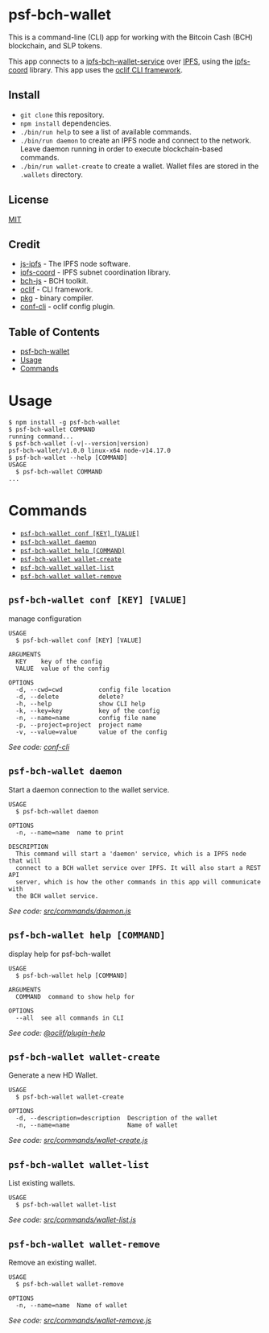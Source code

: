 # psf-bch-wallet

This is a command-line (CLI) app for working with the Bitcoin Cash (BCH) blockchain, and SLP tokens.

This app connects to a [ipfs-bch-wallet-service](https://github.com/Permissionless-Software-Foundation/ipfs-bch-wallet-service) over [IPFS](https://ipfs.io), using the [ipfs-coord](https://github.com/Permissionless-Software-Foundation/ipfs-coord) library. This app uses the [oclif CLI framework](https://oclif.io/).

## Install

- `git clone` this repository.
- `npm install` dependencies.
- `./bin/run help` to see a list of available commands.
- `./bin/run daemon` to create an IPFS node and connect to the network. Leave daemon running in order to execute blockchain-based commands.
- `./bin/run wallet-create` to create a wallet. Wallet files are stored in the `.wallets` directory.

## License

[MIT](./LICENSE.md)

## Credit

- [js-ipfs](https://www.npmjs.com/package/ipfs) - The IPFS node software.
- [ipfs-coord](https://github.com/Permissionless-Software-Foundation/ipfs-coord) - IPFS subnet coordination library.
- [bch-js](https://github.com/Permissionless-Software-Foundation/bch-js) - BCH toolkit.
- [oclif](https://oclif.io/) - CLI framework.
- [pkg](https://github.com/vercel/pkg) - binary compiler.
- [conf-cli](https://github.com/natzcam/conf-cli) - oclif config plugin.

## Table of Contents

<!-- toc -->

- [psf-bch-wallet](#psf-bch-wallet)
- [Usage](#usage)
- [Commands](#commands)
<!-- tocstop -->

# Usage

<!-- usage -->

```sh-session
$ npm install -g psf-bch-wallet
$ psf-bch-wallet COMMAND
running command...
$ psf-bch-wallet (-v|--version|version)
psf-bch-wallet/v1.0.0 linux-x64 node-v14.17.0
$ psf-bch-wallet --help [COMMAND]
USAGE
  $ psf-bch-wallet COMMAND
...
```

<!-- usagestop -->

# Commands

<!-- commands -->

- [`psf-bch-wallet conf [KEY] [VALUE]`](#psf-bch-wallet-conf-key-value)
- [`psf-bch-wallet daemon`](#psf-bch-wallet-daemon)
- [`psf-bch-wallet help [COMMAND]`](#psf-bch-wallet-help-command)
- [`psf-bch-wallet wallet-create`](#psf-bch-wallet-wallet-create)
- [`psf-bch-wallet wallet-list`](#psf-bch-wallet-wallet-list)
- [`psf-bch-wallet wallet-remove`](#psf-bch-wallet-wallet-remove)

## `psf-bch-wallet conf [KEY] [VALUE]`

manage configuration

```
USAGE
  $ psf-bch-wallet conf [KEY] [VALUE]

ARGUMENTS
  KEY    key of the config
  VALUE  value of the config

OPTIONS
  -d, --cwd=cwd          config file location
  -d, --delete           delete?
  -h, --help             show CLI help
  -k, --key=key          key of the config
  -n, --name=name        config file name
  -p, --project=project  project name
  -v, --value=value      value of the config
```

_See code: [conf-cli](https://github.com/natzcam/conf-cli/blob/v0.1.9/src/commands/conf.ts)_

## `psf-bch-wallet daemon`

Start a daemon connection to the wallet service.

```
USAGE
  $ psf-bch-wallet daemon

OPTIONS
  -n, --name=name  name to print

DESCRIPTION
  This command will start a 'daemon' service, which is a IPFS node that will
  connect to a BCH wallet service over IPFS. It will also start a REST API
  server, which is how the other commands in this app will communicate with
  the BCH wallet service.
```

_See code: [src/commands/daemon.js](https://github.com/Permissionless-Software-Foundation/psf-bch-wallet/blob/vv1.0.0/src/commands/daemon.js)_

## `psf-bch-wallet help [COMMAND]`

display help for psf-bch-wallet

```
USAGE
  $ psf-bch-wallet help [COMMAND]

ARGUMENTS
  COMMAND  command to show help for

OPTIONS
  --all  see all commands in CLI
```

_See code: [@oclif/plugin-help](https://github.com/oclif/plugin-help/blob/v3.2.2/src/commands/help.ts)_

## `psf-bch-wallet wallet-create`

Generate a new HD Wallet.

```
USAGE
  $ psf-bch-wallet wallet-create

OPTIONS
  -d, --description=description  Description of the wallet
  -n, --name=name                Name of wallet
```

_See code: [src/commands/wallet-create.js](https://github.com/Permissionless-Software-Foundation/psf-bch-wallet/blob/vv1.0.0/src/commands/wallet-create.js)_

## `psf-bch-wallet wallet-list`

List existing wallets.

```
USAGE
  $ psf-bch-wallet wallet-list
```

_See code: [src/commands/wallet-list.js](https://github.com/Permissionless-Software-Foundation/psf-bch-wallet/blob/vv1.0.0/src/commands/wallet-list.js)_

## `psf-bch-wallet wallet-remove`

Remove an existing wallet.

```
USAGE
  $ psf-bch-wallet wallet-remove

OPTIONS
  -n, --name=name  Name of wallet
```

_See code: [src/commands/wallet-remove.js](https://github.com/Permissionless-Software-Foundation/psf-bch-wallet/blob/vv1.0.0/src/commands/wallet-remove.js)_

<!-- commandsstop -->
